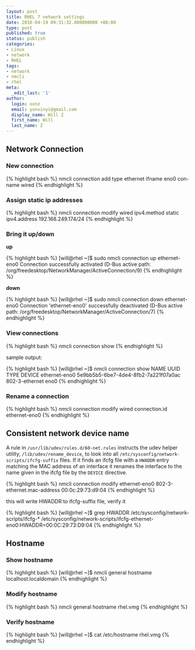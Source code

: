 ```yaml
---
layout: post
title: RHEL 7 network settings
date: 2016-04-19 09:31:32.000000000 +08:00
type: post
published: true
status: publish
categories:
- Linux
- network
- RHEL
tags:
- network
- nmcli
- rhel
meta:
  _edit_last: '1'
author:
  login: oxnz
  email: yunxinyi@gmail.com
  display_name: Will Z
  first_name: Will
  last_name: Z
---
```

## Network Connection

### New connection

{% highlight bash %}
nmcli connection add type ethernet ifname eno0 con-name wired
{% endhighlight %}

### Assign static ip addresses

{% highlight bash %}
nmcli connection modify wired ipv4.method static ipv4.address 192.168.249.174/24
{% endhighlight %}

<!--more-->

### Bring it up/down

**up**

{% highlight bash %}
[will@rhel ~]$ sudo nmcli connection up ethernet-eno0
Connection successfully activated (D-Bus active path: /org/freedesktop/NetworkManager/ActiveConnection/9)
{% endhighlight %}

**down**

{% highlight bash %}
[will@rhel ~]$ sudo nmcli connection down ethernet-eno0
Connection 'ethernet-eno0' successfully deactivated (D-Bus active path: /org/freedesktop/NetworkManager/ActiveConnection/7)
{% endhighlight %}

### View connections

{% highlight bash %}
nmcli connection show
{% endhighlight %}

sample output:

{% highlight bash %}
[will@rhel ~]$ nmcli connection show
NAME UUID TYPE DEVICE
ethernet-eno0 5e9bb5b5-6be7-4de4-8fb2-7a221f07a0ac 802-3-ethernet eno0
{% endhighlight %}

### Rename a connection

{% highlight bash %}
nmcli connection modify wired connection.id ethernet-eno0
{% endhighlight %}

## Consistent network device name

>
A rule in `/usr/lib/udev/rules.d/60-net.rules` instructs the udev helper utility, `/lib/udev/rename_device`, to look into all `/etc/sysconfig/network-scripts/ifcfg-suffix` files. If it finds an ifcfg file with a `HWADDR` entry matching the MAC address of an interface it renames the interface to the name given in the ifcfg file by the `DEVICE` directive.

{% highlight bash %}
nmcli connection modify ethernet-eno0 802-3-ethernet.mac-address 00:0c:29:73:d9:04
{% endhighlight %}

this will write HWADDR to ifcfg-suffix file, verify it

{% highlight bash %}
[will@rhel ~]$ grep HWADDR /etc/sysconfig/network-scripts/ifcfg-*
/etc/sysconfig/network-scripts/ifcfg-ethernet-eno0:HWADDR=00:0C:29:73:D9:04
{% endhighlight %}

## Hostname

### Show hostname

{% highlight bash %}
[will@rhel ~]$ nmcli general hostname
localhost.localdomain
{% endhighlight %}

### Modify hostname

{% highlight bash %}
nmcli general hostname rhel.vmg
{% endhighlight %}

### Verify hostname

{% highlight bash %}
[will@rhel ~]$ cat /etc/hostname
rhel.vmg
{% endhighlight %}
